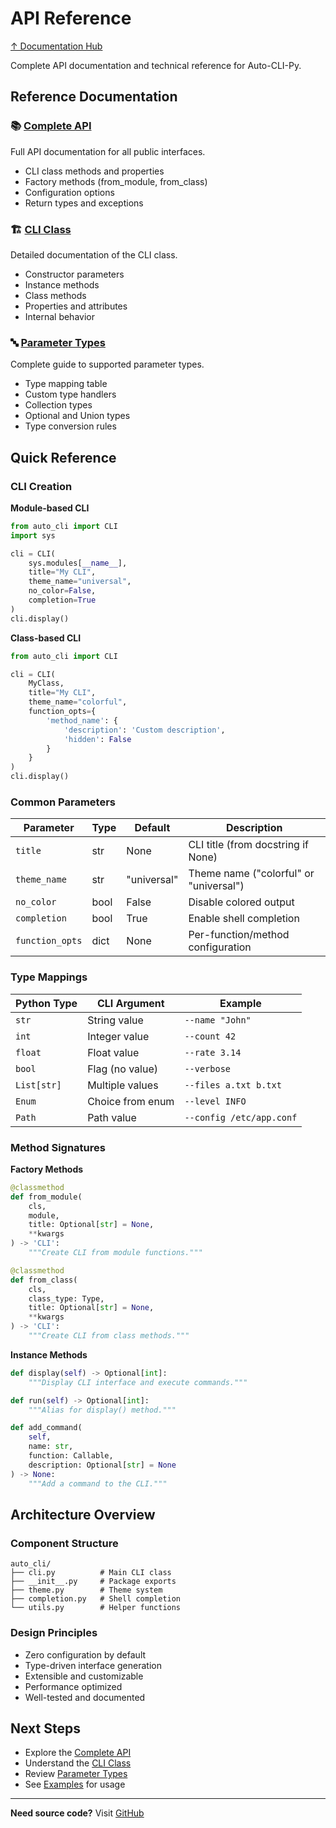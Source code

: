 # API Reference

[↑ Documentation Hub](../help.md)

Complete API documentation and technical reference for Auto-CLI-Py.

## Reference Documentation

### 📚 [Complete API](api.md)
Full API documentation for all public interfaces.
- CLI class methods and properties
- Factory methods (from_module, from_class)
- Configuration options
- Return types and exceptions

### 🏗️ [CLI Class](cli-class.md)
Detailed documentation of the CLI class.
- Constructor parameters
- Instance methods
- Class methods
- Properties and attributes
- Internal behavior

### 🔤 [Parameter Types](parameter-types.md)
Complete guide to supported parameter types.
- Type mapping table
- Custom type handlers
- Collection types
- Optional and Union types
- Type conversion rules

## Quick Reference

### CLI Creation

**Module-based CLI**
```python
from auto_cli import CLI
import sys

cli = CLI(
    sys.modules[__name__],
    title="My CLI",
    theme_name="universal",
    no_color=False,
    completion=True
)
cli.display()
```

**Class-based CLI**
```python
from auto_cli import CLI

cli = CLI(
    MyClass,
    title="My CLI",
    theme_name="colorful",
    function_opts={
        'method_name': {
            'description': 'Custom description',
            'hidden': False
        }
    }
)
cli.display()
```

### Common Parameters

| Parameter | Type | Default | Description |
|-----------|------|---------|-------------|
| `title` | str | None | CLI title (from docstring if None) |
| `theme_name` | str | "universal" | Theme name ("colorful" or "universal") |
| `no_color` | bool | False | Disable colored output |
| `completion` | bool | True | Enable shell completion |
| `function_opts` | dict | None | Per-function/method configuration |

### Type Mappings

| Python Type | CLI Argument | Example |
|-------------|--------------|---------|
| `str` | String value | `--name "John"` |
| `int` | Integer value | `--count 42` |
| `float` | Float value | `--rate 3.14` |
| `bool` | Flag (no value) | `--verbose` |
| `List[str]` | Multiple values | `--files a.txt b.txt` |
| `Enum` | Choice from enum | `--level INFO` |
| `Path` | Path value | `--config /etc/app.conf` |

### Method Signatures

**Factory Methods**
```python
@classmethod
def from_module(
    cls,
    module,
    title: Optional[str] = None,
    **kwargs
) -> 'CLI':
    """Create CLI from module functions."""

@classmethod  
def from_class(
    cls,
    class_type: Type,
    title: Optional[str] = None,
    **kwargs
) -> 'CLI':
    """Create CLI from class methods."""
```

**Instance Methods**
```python
def display(self) -> Optional[int]:
    """Display CLI interface and execute commands."""

def run(self) -> Optional[int]:
    """Alias for display() method."""

def add_command(
    self,
    name: str,
    function: Callable,
    description: Optional[str] = None
) -> None:
    """Add a command to the CLI."""
```

## Architecture Overview

### Component Structure
```
auto_cli/
├── cli.py          # Main CLI class
├── __init__.py     # Package exports
├── theme.py        # Theme system
├── completion.py   # Shell completion
└── utils.py        # Helper functions
```

### Design Principles
- Zero configuration by default
- Type-driven interface generation
- Extensible and customizable
- Performance optimized
- Well-tested and documented

## Next Steps

- Explore the [Complete API](api.md)
- Understand the [CLI Class](cli-class.md)
- Review [Parameter Types](parameter-types.md)
- See [Examples](../guides/examples.md) for usage

---

**Need source code?** Visit [GitHub](https://github.com/tangledpath/auto-cli-py)